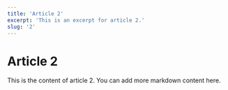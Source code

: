 ```yaml
---
title: 'Article 2'
excerpt: 'This is an excerpt for article 2.'
slug: '2'
---
```


# Article 2

This is the content of article 2. You can add more markdown content here.
